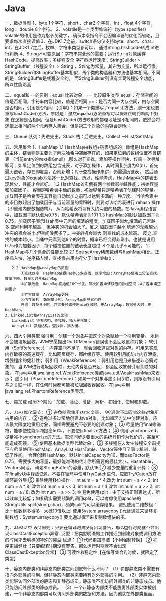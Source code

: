 # Java
一、数据类型
   1、byte 1个字符，short 、char2 个字符，int 、float 4个字符，long 、double 8个字符。
   2、volatile是一个类型修饰符（type specifier）volatile的作用是作为指令关键字，
      确保本条指令不会因编译器的优化而省略，且要求每次直接读值
   3、在JDK1.7之前，switch语句仅支持byte、short、char、int，在JDK1.7之后，枚举、字符串类型都可以，
      通过String.hashcode转成int进行判断
   4、String不可变原因：字符串常量池的需要；运行String对象缓存HashCode，提高效率；多线程安全
      字符串运行速度：StringBuilder > StringBuffer （线程安全）> String ，String为常量，其它为变量，所以运行慢。
      StringBuilder和StringBuffer基本相似，两个类的构造器和方法也基本相同。不同的是：StringBuffer是线程安全的，
      而StringBuilder则没有实现线程安全功能，所以性能略高

二、equal和==的区别：equal 比较对象，== 比较原生类型
    equal：存储空间的值是否相同，字符串内容比较，值是否相同
    ==：是否为同一内存空间，内存空间是否相同，引用是否相同
    【引申】：如果一个类重写了equals()方法，则一定也要重写hashCode()方法，原因是：虽然equals()方法重写可以保证正确判断两个对象
    在逻辑是否相同，但是hashCode()方法映射的物理地址是不相同的，依然会将逻辑上相同的两个元素存入集合，但是第二个对象的内容会是Null.

三、Queue 队列：先进先出，Stack 栈：后进先出。Collect -->List/Set/Map

五、常用集合
    1、HashMap
       1.1 HashMap由数组+链表组成的，数组是HashMap的主体，链表则是主要为了解决哈希冲突而存在的，如果定位到的数组位置不含链表
           （当前entry的next指向null）,那么对于查找，添加等操作很快，仅需一次寻址即可；如果定位到的数组包含链表，对于添加操作，
           其时间复杂度为O(n)，首先遍历链表，存在即覆盖，否则新增；对于查找操作来讲，仍需遍历链表，
           然后通过key对象的equals方法逐一比对查找。所以，性能考虑，HashMap中的链表出现越少，性能才会越好。
       1.2 HashMap的实例有两个参数影响其性能：初始容量和加载因子。
           容量是哈希表中桶的数量，初始容量只是哈希表在创建时的容量。加载因子是哈希表在其容量自动增加之前可以达到多满的一种尺度。
           当哈希表中的条目数超出了加载因子与当前容量的乘积时，则要对该哈希表进行 rehash 操作（即重建内部数据结构），
           从而哈希表将具有大约两倍的桶数。在Java编程语言中，加载因子默认值为0.75，默认哈希表元为101
       1.3 hashMap的默认加载因子为0.75，加载因子表示Hsah表中元素的填满的程度。加载因子越大,填满的元素越多,空间利用率越高，
           但冲突的机会加大了。反之,加载因子越小,填满的元素越少,冲突的机会减小,但空间浪费多了。冲突的机会越大,则查找的成本越高。
           反之,查找的成本越小。当桶中元素到达8个的时候，概率已经变得非常小，也就是说用0.75作为加载因子，每个碰撞位置的链表长度超过
           ８个是几乎不可能的。
    2、HashMap与几个集合的性能比较
       2.1 SparseArray稀疏数组与HashMap相比，正序插入快，逆序插入慢，查找慢占用内存少于HashMap；

       2.2 HashMap和ArrayMap的区别
           ①查找效率  HashMap依据HashCode查找，效率增加；ArrayMap使用二分法查找，效率下降。数量大时用HashMap
           ②扩展数量  HashMap初始值16个长度，每次扩容申请双倍的数组空间；A扩容申请空间更少
           ③扩容效率  ArrayMap更好
           ④内存消耗  数据量小时，ArrayMap更节省内存
           总结：数据量小时，并需要频繁使用map存储时，用ArrayMap，数据量大时，用HashMap。
    3、LinkedList和ArrayList的比较
       LinkedList 链表结构，查找慢，插入删除快；
       ArrayList 数组结构，查找快，插入慢。


六、四大引用类型
    强引用：创建一个对象并把这个对象赋给一个引用变量。 永远不会被垃圾回收，JVM宁愿抛出OutOfMemory错误也不会回收这种对象；
    软引用（SoftReference）：内存空间不足了，就会回收这些对象的内存。可用来实现内存敏感的高速缓存，比如网页缓存、图片缓存等。使用软引用能防止内存泄露，增强程序的健壮性；
    弱引用（WeakReference）：弱引用也是用来描述非必需对象的，当JVM进行垃圾回收时，无论内存是否充足，都会回收被弱引用关联的对象。
          在java中用java.lang.ref.WeakReference类或java.util.WeakHashMap来表示；
    虚引用（PhantomReference）：如果一个对象与虚引用关联，则跟没有引用与之关联一样，在任何时候都可能被垃圾回收器回收。在java中用java.lang.ref.PhantomReference类表示。

七、类加载
    经历7个阶段：加载、验证、准备、解析、初始化、使用和卸载。

八、Java优化细节：
    ① 避免随意使用static变量， GC通常不会回收这些对象所占用的内存；
    ② 避免过多过常地创建Java对象，比如循环方法中创建对象，应该最大限度地重用对象，同样需要避免不必要的创建对象；
    ③ 尽量使用final修饰符，能够使性能平均提高50%，不要使用finalize方法；
    ④ 慎用synchronized，尽量减小synchronize的方法。实现同步是要很大的系统开销作为代价的，甚至可能造成死锁。
    ⑤ 使用基本数据类型代替对象；
    ⑥ 多线程在未发生线程安全前提下应尽量使用HashMap、ArrayList
      HashTable、Vector等使用了同步机制，降低了性能。
      合理创建HashMap，默认initialCapacity为16，而loadFactor是0.75，需要多大的容量，最好能准确的估计你所需要的最佳大小，Hashtable，Vectors同理。
      确定StringBuffer的容量，默认16
    ⑦ 减少变量的重复计算；
    ⑧ 在finally块中释放资源，不要在循环中使用Try/Catch语句，应把Try/Catch放在循环最外层
    ⑨ 乘除使用移位操作：
      int num = a * 4;改为 int num = a << 2;   int num = a * 8; 改为 int num = a << 3;
      int num = a / 4;改为 int num = a >> 2;   int num = a / 8; 改为 int num = a >> 3;
    ⑩ 避免使用split：由于支持正则表达式，所以效率比较低；如果确实需要频繁的调用split，可以考虑使用apache的StringUtils.split(string,char)，频繁split的可以缓存结果。
      避免使用二维数组：比一维数组多得多，大概10倍以上!
      使用System.arraycopy ()代替通过来循环复制数组：System.arraycopy() 要比通过循环来复制数组快的多。

九、Java泛型
   设计原则：只要在编译时期没有出现警告，那么运行时期就不会出现ClassCastException异常.
   泛型：把类型明确的工作推迟到创建对象或调用方法的时候才去明确的特殊的类型
   优点：
     ① 代码更加简洁【不用强制转换】
     ② 程序更加健壮【只要编译时期没有警告，那么运行时期就不会出现ClassCastException异常】
     ③ 可读性和稳定性【在编写集合的时候，就限定了类型】

十、静态内部类和非静态内部类之间到底有什么不同？
   （1）内部静态类不需要有指向外部类的引用。但非静态内部类需要持有对外部类的引用。
   （2）非静态内部类能够访问外部类的静态和非静态成员。静态类不能访问外部类的非静态成员。他只能访问外部类的静态成员。
   （3）一个非静态内部类不能脱离外部类实体被创建，一个非静态内部类可以访问外部类的数据和方法，因为他就在外部类里面。
